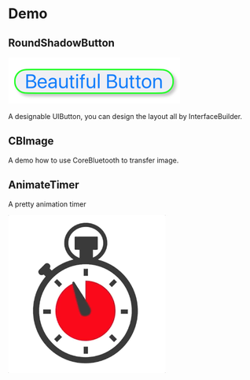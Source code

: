# Demo

## RoundShadowButton

![RoundShadowButton](Resource/RoundShadowButton.png)

A designable UIButton, you can design the layout all by InterfaceBuilder.

## CBImage

A demo how to use CoreBluetooth to transfer image.

## AnimateTimer

A pretty animation timer

![AnimationTimer](Resource/AnimateTimer.gif)